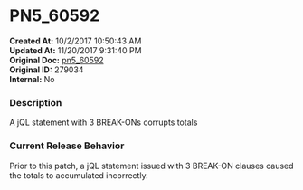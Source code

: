 # PN5_60592

**Created At:** 10/2/2017 10:50:43 AM  
**Updated At:** 11/20/2017 9:31:40 PM  
**Original Doc:** [pn5_60592](https://docs.jbase.com/36526-5-6-2-release-notes/pn5_60592)  
**Original ID:** 279034  
**Internal:** No  


### Description

A jQL statement with 3 BREAK-ONs corrupts totals



### Current Release Behavior

Prior to this patch, a jQL statement issued with 3 BREAK-ON clauses caused the totals to accumulated incorrectly.
